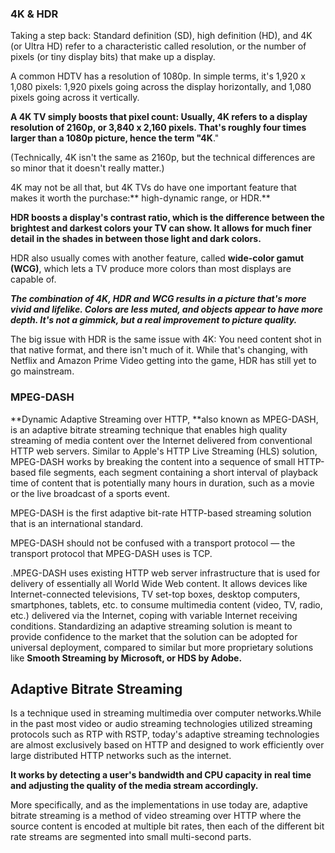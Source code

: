 ### **4K & HDR**

Taking a step back: Standard definition \(SD\), high definition \(HD\), and 4K \(or Ultra HD\) refer to a characteristic called resolution, or the number of pixels \(or tiny display bits\) that make up a display.

A common HDTV has a resolution of 1080p. In simple terms, it's 1,920 x 1,080 pixels: 1,920 pixels going across the display horizontally, and 1,080 pixels going across it vertically.

**A 4K TV simply boosts that pixel count: Usually, 4K refers to a display resolution of 2160p, or 3,840 x 2,160 pixels. That's roughly four times larger than a 1080p picture, hence the term "4K**."

\(Technically, 4K isn't the same as 2160p, but the technical differences are so minor that it doesn't really matter.\)

4K may not be all that, but 4K TVs do have one important feature that makes it worth the purchase:** high-dynamic range, or HDR.**

**HDR boosts a display's contrast ratio, which is the difference between the brightest and darkest colors your TV can show. It allows for much finer detail in the shades in between those light and dark colors.**

HDR also usually comes with another feature, called **wide-color gamut \(WCG\)**, which lets a TV produce more colors than most displays are capable of.

_**The combination of 4K, HDR and WCG results in a picture that's more vivid and lifelike. Colors are less muted, and objects appear to have more depth. It's not a gimmick, but a real improvement to picture quality.**_

The big issue with HDR is the same issue with 4K: You need content shot in that native format, and there isn't much of it. While that's changing, with Netflix and Amazon Prime Video getting into the game, HDR has still yet to go mainstream.

### **MPEG-DASH**

**Dynamic Adaptive Streaming over HTTP, **also known as MPEG-DASH, is an adaptive bitrate streaming technique that enables high quality streaming of media content over the Internet delivered from conventional HTTP web servers. Similar to Apple's HTTP Live Streaming \(HLS\) solution, MPEG-DASH works by breaking the content into a sequence of small HTTP-based file segments, each segment containing a short interval of playback time of content that is potentially many hours in duration, such as a movie or the live broadcast of a sports event.

MPEG-DASH is the first adaptive bit-rate HTTP-based streaming solution that is an international standard.

MPEG-DASH should not be confused with a transport protocol — the transport protocol that MPEG-DASH uses is TCP.

.MPEG-DASH uses existing HTTP web server infrastructure that is used for delivery of essentially all World Wide Web content. It allows devices like Internet-connected televisions, TV set-top boxes, desktop computers, smartphones, tablets, etc. to consume multimedia content \(video, TV, radio, etc.\) delivered via the Internet, coping with variable Internet receiving conditions. Standardizing an adaptive streaming solution is meant to provide confidence to the market that the solution can be adopted for universal deployment, compared to similar but more proprietary solutions like **Smooth Streaming by Microsoft, or HDS by Adobe.**

## Adaptive Bitrate Streaming

Is a technique used in streaming multimedia over computer networks.While in the past most video or audio streaming technologies utilized streaming protocols such as RTP with RSTP, today's adaptive streaming technologies are almost exclusively based on HTTP and designed to work efficiently over large distributed HTTP networks such as the internet.

**It works by detecting a user's bandwidth and CPU capacity in real time and adjusting the quality of the media stream accordingly.**

More specifically, and as the implementations in use today are, adaptive bitrate streaming is a method of video streaming over HTTP where the source content is encoded at multiple bit rates, then each of the different bit rate streams are segmented into small multi-second parts.

